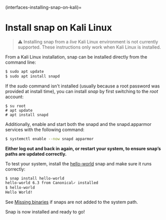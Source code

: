 (interfaces-installing-snap-on-kali)=
# Install snap on Kali Linux

> :warning: Installing snap from a _live_ Kali Linux environment is not currently supported. These instructions only work when Kali Linux is installed.
> <!-- source: https://forum.snapcraft.io/t/trying-to-run-any-snap-apps/9927/8 -->

From a Kali Linux installation, snap can be installed directly from the command line:

```bash
$ sudo apt update
$ sudo apt install snapd
```
If the *sudo* command isn't installed (usually because a root password was provided at install time), you can install *snap* by first switching to the *root* account:

```no-highlight
$ su root
# apt update
# apt install snapd
```

Additionally, enable and start both the snapd and the snapd.apparmor services with the following command:

```bash
$ systemctl enable --now snapd apparmor
```

**Either log out and back in again, or restart your system, to ensure snap’s paths are updated correctly.**

To test your system, install the [hello-world](https://snapcraft.io/hello-world) snap and make sure it runs correctly:

```bash
$ snap install hello-world
hello-world 6.3 from Canonical✓ installed
$ hello-world
Hello World!
```

See [Missing binaries](/t/troubleshooting/20595#heading--missing) if snaps are not added to the system path.

Snap is now installed and ready to go!

